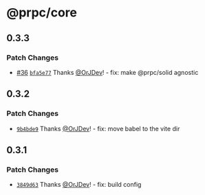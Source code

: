 # @prpc/core

## 0.3.3

### Patch Changes

- [#36](https://github.com/OrJDev/prpc/pull/36) [`bfa5e77`](https://github.com/OrJDev/prpc/commit/bfa5e778b091de03a96e66873c5399b960562ade) Thanks [@OrJDev](https://github.com/OrJDev)! - fix: make @prpc/solid agnostic

## 0.3.2

### Patch Changes

- [`9b4bde9`](https://github.com/OrJDev/prpc/commit/9b4bde90e57558efe7d08cad16d5c5a74e4084f1) Thanks [@OrJDev](https://github.com/OrJDev)! - fix: move babel to the vite dir

## 0.3.1

### Patch Changes

- [`3849d63`](https://github.com/OrJDev/prpc/commit/3849d639ab16be46db13b413346188bfad89711b) Thanks [@OrJDev](https://github.com/OrJDev)! - fix: build config
